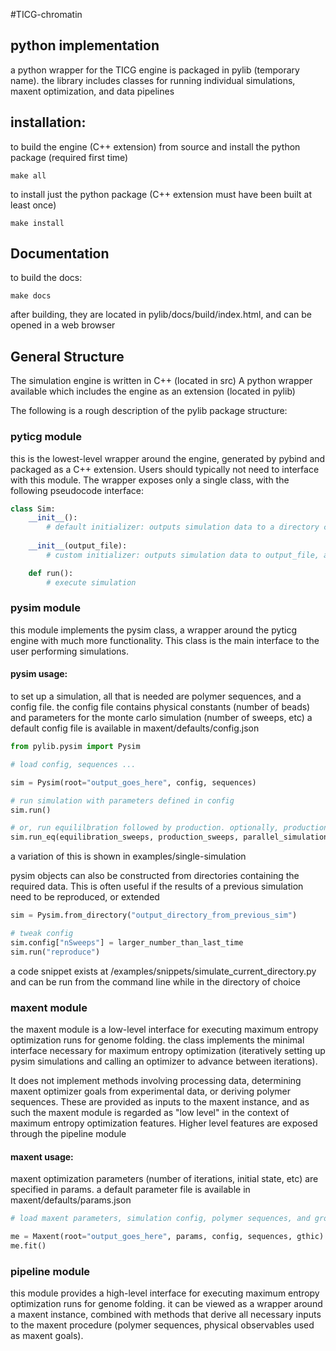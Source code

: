 #TICG-chromatin


## python implementation
a python wrapper for the TICG engine is packaged in pylib (temporary name).
the library includes classes for running individual simulations, maxent optimization, and data pipelines

## installation:
to build the engine (C++ extension) from source and install the python package (required first time)
```
make all
```

to install just the python package (C++ extension must have been built at least once)
```
make install
```

## Documentation
to build the docs:
```
make docs
```
after building, they are located in pylib/docs/build/index.html, and can be opened in a web browser

## General Structure

The simulation engine is written in C++ (located in src)
A python wrapper available which includes the engine as an extension (located in pylib)

The following is a rough description of the pylib package structure:

### pyticg module
this is the lowest-level wrapper around the engine, generated by pybind and packaged as a C++ extension.
Users should typically not need to interface with this module.
The wrapper exposes only a single class, with the following pseudocode interface:
``` python
class Sim:
	__init__():
		# default initializer: outputs simulation data to a directory called "data_out", and logs to stdout
	
	__init__(output_file):
		# custom initializer: outputs simulation data to output_file, and logs to output_file/log.log

	def run():
		# execute simulation
```

### pysim module
this module implements the pysim class, a wrapper around the pyticg engine with much more functionality. 
This class is the main interface to the user performing simulations. 

#### pysim usage:
to set up a simulation, all that is needed are polymer sequences, and a config file.
the config file contains physical constants (number of beads)  and parameters for the 
monte carlo simulation (number of sweeps, etc)
a default config file is available in maxent/defaults/config.json
```python
from pylib.pysim import Pysim

# load config, sequences ... 

sim = Pysim(root="output_goes_here", config, sequences)

# run simulation with parameters defined in config
sim.run()

# or, run equililbration followed by production. optionally, production can be parallelized
sim.run_eq(equilibration_sweeps, production_sweeps, parallel_simulations)
```
a variation of this is shown in examples/single-simulation

pysim objects can also be constructed from directories containing the required data. This is often 
useful if the results of a previous simulation need to be reproduced, or extended
``` python
sim = Pysim.from_directory("output_directory_from_previous_sim")

# tweak config
sim.config["nSweeps"] = larger_number_than_last_time
sim.run("reproduce")
```
a code snippet exists at /examples/snippets/simulate_current_directory.py and can be run from the command
line while in the directory of choice


### maxent module
the maxent module is a low-level interface for executing maximum entropy optimization runs for genome folding.
the class implements the minimal interface necessary for maximum entropy optimization (iteratively setting up 
pysim simulations and calling an optimizer to advance between iterations).

It does not implement methods involving processing data, determining maxent optimizer goals 
from experimental data, or deriving polymer sequences. These are provided as inputs to the maxent instance, and
as such the maxent module is regarded as "low level" in the context of maximum entropy optimization features. 
Higher level features are exposed through the pipeline module

#### maxent usage:
maxent optimization parameters (number of iterations, initial state, etc) are specified in params. 
a default parameter file is available in maxent/defaults/params.json
```python
# load maxent parameters, simulation config, polymer sequences, and ground truth hic ...

me = Maxent(root="output_goes_here", params, config, sequences, gthic)
me.fit()
```

### pipeline module
this module provides a high-level interface for executing maximum entropy optimization runs for genome folding.
it can be viewed as a wrapper around a maxent instance, combined with methods that derive all necessary
inputs to the maxent procedure (polymer sequences, physical observables used as maxent goals).



